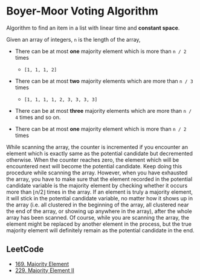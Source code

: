 # Boyer-Moor Voting Algorithm

Algorithm to find an item in a list with linear time and **constant space**.

Given an array of integers, `n` is the length of the array,
- There can be at most **one** majority element which is more than `n / 2` times
  - `[1, 1, 1, 2]`
- There can be at most **two** majority elements which are more than `n / 3` times
  - `[1, 1, 1, 1, 2, 3, 3, 3, 3]`
- There can be at most **three** majority elements which are more than `n / 4` times
and so on.


- There can be at most **one** majority element which is more than `n / 2` times

While scanning the array, the counter is incremented if you encounter an element which is exactly same as the potential candidate but decremented otherwise. When the counter reaches zero, the element which will be encountered next will become the potential candidate. Keep doing this procedure while scanning the array. However, when you have exhausted the array, you have to make sure that the element recorded in the potential candidate variable is the majority element by checking whether it occurs more than ⌊n/2⌋ times in the array.
If an element is truly a majority element, it will stick in the potential candidate variable, no matter how it shows up in the array (i.e. all clustered in the beginning of the array, all clustered near the end of the array, or showing up anywhere in the array), after the whole array has been scanned. Of course, while you are scanning the array, the element might be replaced by another element in the process, but the true majority element will definitely remain as the potential candidate in the end.

## LeetCode

- [169. Majority Element
](https://leetcode.com/problems/majority-element/)
- [229. Majority Element II
](https://leetcode.com/problems/majority-element-ii/description/)